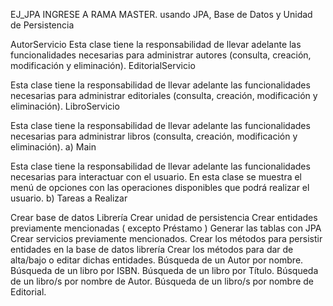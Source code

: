 EJ_JPA INGRESE A RAMA MASTER.
usando JPA, Base de Datos y Unidad de Persistencia

AutorServicio Esta clase tiene la responsabilidad de llevar adelante las funcionalidades necesarias para administrar autores (consulta, creación, modificación y eliminación). EditorialServicio

Esta clase tiene la responsabilidad de llevar adelante las funcionalidades necesarias para administrar editoriales (consulta, creación, modificación y eliminación). LibroServicio

Esta clase tiene la responsabilidad de llevar adelante las funcionalidades necesarias para administrar libros (consulta, creación, modificación y eliminación).
a) Main

Esta clase tiene la responsabilidad de llevar adelante las funcionalidades necesarias para interactuar con el usuario. En esta clase se muestra el menú de opciones con las operaciones disponibles que podrá realizar el usuario.
b) Tareas a Realizar

Crear base de datos Librería
Crear unidad de persistencia
Crear entidades previamente mencionadas ( excepto Préstamo )
Generar las tablas con JPA
Crear servicios previamente mencionados.
Crear los métodos para persistir entidades en la base de datos librería
Crear los métodos para dar de alta/bajo o editar dichas entidades.
Búsqueda de un Autor por nombre.
Búsqueda de un libro por ISBN.
Búsqueda de un libro por Título.
Búsqueda de un libro/s por nombre de Autor.
Búsqueda de un libro/s por nombre de Editorial.
